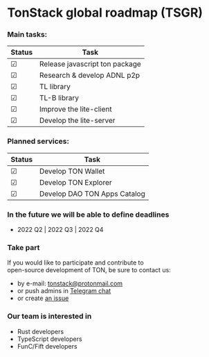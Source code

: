 # TonStack global roadmap (TSGR)

### Main tasks:
| Status  | Task                            |
|---------|---------------------------------|
| ☑       | Release javascript ton package  |
| ☑       | Research & develop ADNL p2p     |
| ☑       | TL library                      |
| ☑       | TL-B library                    |
| ☑       | Improve the lite-client         |
| ☑       | Develop the lite-server         |

### Planned services:
| Status  | Task                            |
|---------|---------------------------------|
| ☑       | Develop TON Wallet              |
| ☑       | Develop TON Explorer            |
| ☑       | Develop DAO TON Apps Catalog    |




### In the future we will be able to define deadlines
- 2022 Q2 | 2022 Q3 | 2022 Q4

### Take part

If you would like to participate and contribute to  
open-source development of TON, be sure to contact us:

- by e-mail: tonstack@protonmail.com
- or push admins in [Telegram chat](https://t.me/tonstack_chat)
- or create [an issue](https://github.com/tonstack/roadmap/issues)

### Our team is interested in

- Rust developers
- TypeScript developers
- FunC/Fift developers 
